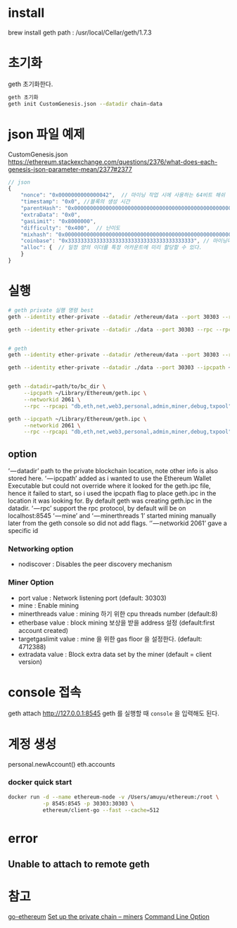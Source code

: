 # install
brew install geth
path : /usr/local/Cellar/geth/1.7.3

# 초기화
geth 초기화한다.
```sh
geth 초기화
geth init CustomGenesis.json --datadir chain-data
```

# json 파일 예제
CustomGenesis.json
https://ethereum.stackexchange.com/questions/2376/what-does-each-genesis-json-parameter-mean/2377#2377
```js
// json
{
    "nonce": "0x0000000000000042",  // 마이닝 작업 시에 사용하는 64비트 해쉬
    "timestamp": "0x0", //블록의 생성 시간
    "parentHash": "0x0000000000000000000000000000000000000000000000000000000000000000",
    "extraData": "0x0",
    "gasLimit": "0x8000000",
    "difficulty": "0x400",  // 난이도
    "mixhash": "0x0000000000000000000000000000000000000000000000000000000000000000",  // 마이닝 작업에 사용하는 256비트 해쉬
    "coinbase": "0x3333333333333333333333333333333333333333", // 마이닝에 대한 보상을 전송할 어카운트 주소
    "alloc": {  // 일정 양의 이더를 특정 어카운트에 미리 할당할 수 있다.
    }
}
```

# 실행
```sh
# geth private 실행 명령 best
geth --identity ether-private --datadir /ethereum/data --port 30303 --rpc --rpcaddr 0.0.0.0 --rpcport 8545 --rpccorsdomain "*" --nodiscover --networkid 2018 --mine --minerthreads=1 --etherbase '0x907e71cf80248926bf64a32f702fc108ca5a6f58' --rpcapi "db,eth,net,web3,minor,personal" console 2>> geth.log

geth --identity ether-private --datadir ./data --port 30303 --rpc --rpcaddr 0.0.0.0 --rpcport 8545 --rpccorsdomain "*" --nodiscover --networkid 2018 --mine --minerthreads=1 --etherbase '0x907e71cf80248926bf64a32f702fc108ca5a6f58' --rpcapi "db,eth,net,web3,minor,personal" console 2>> geth.log


# geth
geth --identity ether-private --datadir /ethereum/data --port 30303 --rpc --rpcaddr 0.0.0.0 --rpcport 8545 --rpccorsdomain "*" --nodiscover --networkid 2018 --mine --minerthreads=1 --etherbase '0x907e71cf80248926bf64a32f702fc108ca5a6f58' --rpcapi "db,eth,net,web3,minor,personal" --targetgaslimit '9999999999' console 2>> geth.log

geth --identity ether-private --datadir ./data --port 30303 --ipcpath ~/.local/share/io.parity.ethereum/jsonrpc.ipc --rpc --rpcaddr 0.0.0.0 --rpcport 8545 --rpccorsdomain "*" --nodiscover --networkid 2018 --mine --minerthreads=1 --etherbase '0x907e71cf80248926bf64a32f702fc108ca5a6f58' --rpcapi "db,eth,net,web3,minor,personal" console 2>> geth.log


geth --datadir=path/to/bc_dir \
     --ipcpath ~/Library/Ethereum/geth.ipc \
     --networkid 2061 \
     --rpc --rpcapi "db,eth,net,web3,personal,admin,miner,debug,txpool"

geth --ipcpath ~/Library/Ethereum/geth.ipc \
     --networkid 2061 \
     --rpc --rpcapi "db,eth,net,web3,personal,admin,miner,debug,txpool"
```

## option
‘ — datadir’ path to the private blockchain location, note other info is also stored here.
‘ — ipcpath’ added as i wanted to use the Ethereum Wallet Executable but could not override where it looked for the geth.ipc file, hence it failed to start, so i used the ipcpath flag to place geth.ipc in the location it was looking for. By default geth was creating geth.ipc in the datadir.
‘ — rpc’ support the rpc protocol, by default will be on localhost:8545
‘ — mine’ and ‘ — minerthreads 1’ started mining manually later from the geth console so did not add flags.
‘’ — networkid 2061’ gave a specific id
### Networking option
- nodiscover : Disables the peer discovery mechanism
### Miner Option
- port value : Network listening port (default: 30303)
- mine : Enable mining
- minerthreads value : mining 하기 위한 cpu threads number (default:8)
- etherbase value : block mining 보상을 받을 address 설정 (default:first account created)
- targetgaslimit value : mine 을 위한 gas floor 을 설정한다. (default: 4712388)
- extradata value : Block extra data set by the miner (default = client version)

# console 접속
geth attach http://127.0.0.1:8545
geth 를 실행할 때 `console` 을 입력해도 된다.

# 계정 생성
personal.newAccount()
eth.accounts

### docker quick start
```sh
docker run -d --name ethereum-node -v /Users/amuyu/ethereum:/root \
           -p 8545:8545 -p 30303:30303 \
           ethereum/client-go --fast --cache=512
```

# error
## Unable to attach to remote geth


# 참고
[go-ethereum](https://github.com/ethereum/go-ethereum)
[Set up the private chain – miners](http://chainskills.com/2017/03/10/part-3-setup-the-private-chain-miners/)
[Command Line Option](https://github.com/ethereum/go-ethereum/wiki/Command-Line-Options)
